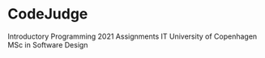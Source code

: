 # CodeJudge
Introductory Programming 2021 Assignments 
IT University of Copenhagen 
MSc in Software Design
